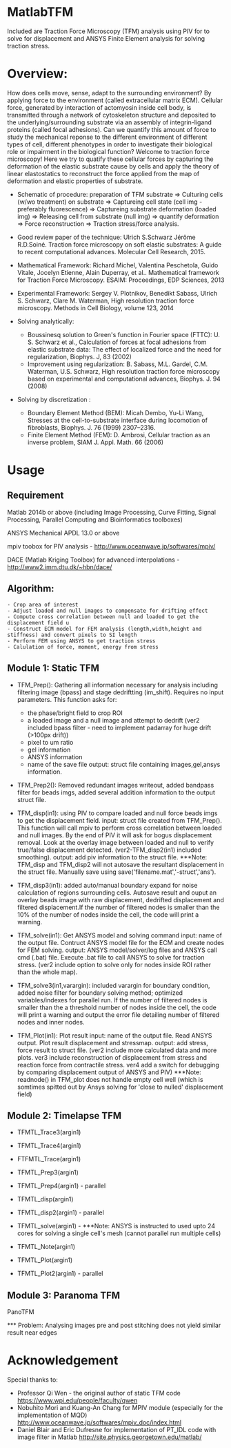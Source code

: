 # MatlabTFM

Included are Traction Force Microscopy (TFM) analysis using PIV for to solve for displacement and ANSYS Finite Element analysis for solving traction stress.

# Overview:

How does cells move, sense, adapt to the surrounding environment? By applying force to the environment (called extracellular matrix ECM). Cellular force, generated by interaction of actomyosin inside cell body, is transmitted through a network of cytoskeleton structure and deposited to the underlying/surrounding substrate via an assembly of integrin-ligand proteins (called focal adhesions). Can we quantify this amount of force to study the mechanical reponse to the different environment of different types of cell, different phenotypes in order to investigate their biological role or impairment in the biological function? Welcome to traction force microscopy! Here we try to quatify these cellular forces by capturing the deformation of the elastic substrate cause by cells and apply the theory of linear elastostatics to reconstruct the force applied from the map of deformation and elastic properties of substrate.

 - Schematic of procedure: preparation of TFM substrate => Culturing cells (w/wo treatment) on substrate => Captureing cell state (cell img - preferably fluorescence) => Captureing substrate deformation (loaded img) => Releasing cell from substrate (null img) => quantify deformation => Force reconstruction => Traction stress/force analysis.

 - Good review paper of the technique: Ulrich S.Schwarz Jérôme R.D.Soiné. Traction force microscopy on soft elastic substrates: A guide to recent computational advances. Molecular Cell Research, 2015.

 - Mathematical Framework: Richard Michel, Valentina Peschetola, Guido Vitale, Jocelyn Etienne, Alain Duperray, et al.. Mathematical
framework for Traction Force Microscopy. ESAIM: Proceedings, EDP Sciences, 2013

 - Experimental Framework: Sergey V. Plotnikov, Benedikt Sabass, Ulrich S. Schwarz, Clare M. Waterman, High resolution
traction force microscopy. Methods in Cell Biology, volume 123, 2014

 - Solving analytically: 
 	+ Boussinesq solution to Green's function in Fourier space (FTTC): U. S. Schwarz et al., Calculation of forces at focal adhesions from elastic substrate data: The effect of localized force and the need for regularization, Biophys. J, 83 (2002)
 	+ Improvement using regularization: B. Sabass, M.L. Gardel, C.M. Waterman, U.S. Schwarz, High resolution traction force microscopy based on experimental and computational advances, Biophys. J. 94 (2008)

 - Solving by discretization : 
 	+ Boundary Element Method (BEM): Micah Dembo, Yu-Li Wang, Stresses at the cell-to-substrate interface during locomotion of fibroblasts, Biophys. J. 76 (1999) 2307–2316.
 	+ Finite Element Method (FEM): D. Ambrosi, Cellular traction as an inverse problem, SIAM J. Appl. Math. 66 (2006)

# Usage

## Requirement
Matlab 2014b or above (including Image Processing, Curve Fitting, Signal Processing, Parallel Computing and Bioinformatics toolboxes) 

ANSYS Mechanical APDL 13.0 or above 

mpiv toobox for PIV analysis - http://www.oceanwave.jp/softwares/mpiv/

DACE (Matlab Kriging Toolbox) for advanced interpolations - http://www2.imm.dtu.dk/~hbn/dace/

## Algorithm: 
	- Crop area of interest
	- Adjust loaded and null images to compensate for drifting effect
	- Compute cross correlation between null and loaded to get the displacement field u
	- Construct ECM model for FEM analysis (length,width,height and stiffness) and convert pixels to SI length
	- Perform FEM using ANSYS to get traction stress
	- Calulation of force, moment, energy from stress
 
	
## Module 1: Static TFM

 - TFM_Prep(): Gathering all information necessary for analysis including filtering image (bpass) and stage dedriftting (im_shift).
Requires no input parameters. This function asks for: 
	- the phase/bright field to crop ROI
	- a loaded image and a null image and attempt to dedrift 
	(ver2 included bpass filter - need to implement padarray for huge drift (>100px drift))
	- pixel to um ratio
	- gel information
	- ANSYS information
	- name of the save file
output: struct file containing images,gel,ansys information.
 - TFM_Prep2(): Removed redundant images writeout, added bandpass filter for beads imgs, added several addition information to the output struct file.
 
 - TFM_disp(in1): using PIV to compare loaded and null force beads imgs to get the displacement field.
input: struct file created from TFM_Prep(). This function will call mpiv to perform cross correlation between loaded and null images.
By the end of PIV it will ask for bogus displacement removal. Look at the overlay image between loaded and null to verify true/false displacement detected.
(ver2-TFM_disp2(in1) included smoothing).
output: add piv information to the struct file.
***Note: TFM_disp and TFM_disp2 will not autosave the resultant displacement in the struct file. Manually save using save('filename.mat','-struct','ans').

 - TFM_disp3(in1): added auto/manual boundary expand for noise calculation of regions surrounding cells. Autosave result and ouput an overlay beads image with raw displacement, dedrifted displacement and filtered displacement.If the number of filtered nodes is smaller than the 10% of the number of nodes inside the cell, the code will print a warning.

 - TFM_solve(in1): Get ANSYS model and solving command
input: name of the output file. Contruct ANSYS model file for the ECM and create nodes for FEM solving.
output: ANSYS model/solver/log files and ANSYS call cmd (.bat) file. Execute .bat file to call ANSYS to solve for traction stress.
(ver2 include option to solve only for nodes inside ROI rather than the whole map).

 - TFM_solve3(in1,varargin): included varargin for boundary condition, added noise filter for boundary solving method; optimized variables/indexes for parallel run. If the number of filtered nodes is smaller than the a threshold number of nodes inside the cell, the code will print a warning and output the error file detailing number of filtered nodes and inner nodes. 

 - TFM_Plot(in1): Plot result
input: name of the output file. Read ANSYS output. Plot result displacement and stressmap.
output: add stress, force result to struct file.
(ver2 include more calculated data and more plots. ver3 include reconstruction of displacement from stress and reaction force from contractile stress. ver4 add a switch for debugging by comparing displacement output of ANSYS and PIV) 
***Note: readnode() in TFM_plot does not handle empty cell well (which is somtimes spitted out by Ansys solving for 'close to nulled' displacement field)  

## Module 2: Timelapse TFM

- TFMTL_Trace3(argin1)

- TFMTL_Trace4(argin1)

- FTFMTL_Trace(argin1)

- TFMTL_Prep3(argin1)

- TFMTL_Prep4(argin1) - parallel

- TFMTL_disp(argin1)

- TFMTL_disp2(argin1) - parallel

- TFMTL_solve(argin1) - 
***Note: ANSYS is instructed to used upto 24 cores for solving a single cell's mesh (cannot parallel run multiple cells)

- TFMTL_Note(argin1)

- TFMTL_Plot(argin1)

- TFMTL_Plot2(argin1) - parallel


## Module 3: Paranoma TFM

PanoTFM

*** Problem: Analysing images pre and post stitching does not yield similar result near edges

# Acknowledgement

Special thanks to:
 - Professor Qi Wen - the original author of static TFM code https://www.wpi.edu/people/faculty/qwen
 - Nobuhito Mori and Kuang-An Chang for MPIV module (especially for the implementation of MQD) http://www.oceanwave.jp/softwares/mpiv_doc/index.html
 - Daniel Blair and Eric Dufresne for implementation of PT_IDL code with image filter in Matlab http://site.physics.georgetown.edu/matlab/
